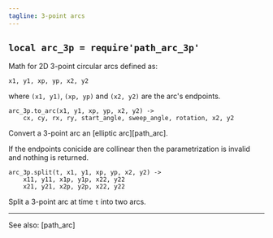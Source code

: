 ```yaml
---
tagline: 3-point arcs
---
```


## `local arc_3p = require'path_arc_3p'`

Math for 2D 3-point circular arcs defined as:

	x1, y1, xp, yp, x2, y2

where `(x1, y1)`, `(xp, yp)` and `(x2, y2)` are the arc's endpoints.

	arc_3p.to_arc(x1, y1, xp, yp, x2, y2) ->
		cx, cy, rx, ry, start_angle, sweep_angle, rotation, x2, y2

Convert a 3-point arc an [elliptic arc][path_arc].

If the endpoints conicide are collinear then the parametrization is invalid and nothing is returned.

	arc_3p.split(t, x1, y1, xp, yp, x2, y2) ->
		x11, y11, x1p, y1p, x22, y22
		x21, y21, x2p, y2p, x22, y22

Split a 3-point arc at time `t` into two arcs.


----
See also: [path_arc]
